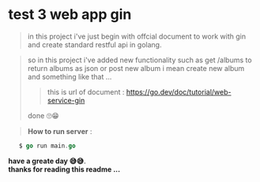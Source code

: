 # test 3 web app gin
> in this project i've just begin with offcial document to work with gin and create standard restful api in golang.

> so in this project i've added new functionality such as get /albums to return albums as json or post new album i mean create new album and something like that ...
>
>> this is url of document : https://go.dev/doc/tutorial/web-service-gin
>>
>done 🙄😁

    
> __How to run server__ :
```go
   $ go run main.go
```

**have a greate day 😅😅**.  
**thanks for reading this readme ...** 